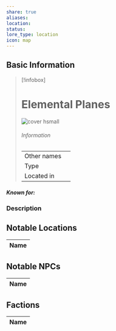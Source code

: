 ```yaml
---
share: true
aliases: 
location: 
status: 
lore_type: location
icon: map
---
```

## Basic Information
> [!infobox]
> # Elemental Planes
> ![cover hsmall](insertimage.png)
> ###### Information
> |   |  |
> | ---- | ---- |
> | Other names | |
> | Type | 
> | Located in | |
##### Known for:
### Description
## Notable Locations
| Name |
| ---- |

## Notable NPCs
| Name |
| ---- |

## Factions
| Name |
| ---- |
